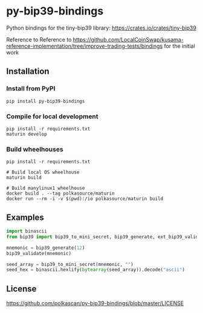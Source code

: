 # py-bip39-bindings
Python bindings for the tiny-bip39 library: https://crates.io/crates/tiny-bip39

Reference to Reference to https://github.com/LocalCoinSwap/kusama-reference-implementation/tree/improve-trading-tests/bindings for the initial work 

## Installation

### Install from PyPI

```shell script
pip install py-bip39-bindings
```

### Compile for local development

```shell script
pip install -r requirements.txt
maturin develop
```
### Build wheelhouses
```shell script
pip install -r requirements.txt

# Build local OS wheelhouse
maturin build

# Build manylinux1 wheelhouse
docker build . --tag polkasource/maturin
docker run --rm -i -v $(pwd):/io polkasource/maturin build

```

## Examples

```python
import binascii
from bip39 import bip39_to_mini_secret, bip39_generate, ext_bip39_validate

mnemonic = bip39_generate(12)
bip39_validate(mnemonic)

seed_array = bip39_to_mini_secret(mnemonic, "")
seed_hex = binascii.hexlify(bytearray(seed_array)).decode("ascii")

```

## License
https://github.com/polkascan/py-bip39-bindings/blob/master/LICENSE
